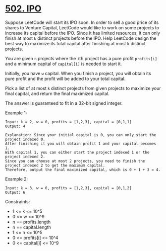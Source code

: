 # [502. IPO](https://leetcode.com/problems/ipo/description/)

Suppose LeetCode will start its IPO soon. In order to sell a good price of its shares to Venture Capital, LeetCode would like to work on some projects to increase its capital before the IPO. Since it has limited resources, it can only finish at most `k` distinct projects before the IPO. Help LeetCode design the best way to maximize its total capital after finishing at most `k` distinct projects.

You are given `n` projects where the `i`th project has a pure profit `profits[i]` and a minimum capital of `capital[i]` is needed to start it.

Initially, you have `w` capital. When you finish a project, you will obtain its pure profit and the profit will be added to your total capital.

Pick a list of at most `k` distinct projects from given projects to maximize your final capital, and return the final maximized capital.

The answer is guaranteed to fit in a 32-bit signed integer.

 

Example 1:

    Input: k = 2, w = 0, profits = [1,2,3], capital = [0,1,1]
    Output: 4

    Explanation: Since your initial capital is 0, you can only start the project indexed 0.
    After finishing it you will obtain profit 1 and your capital becomes 1.
    With capital 1, you can either start the project indexed 1 or the project indexed 2.
    Since you can choose at most 2 projects, you need to finish the project indexed 2 to get the maximum capital.
    Therefore, output the final maximized capital, which is 0 + 1 + 3 = 4.

Example 2:

    Input: k = 3, w = 0, profits = [1,2,3], capital = [0,1,2]
    Output: 6
 

Constraints:

* 1 <= k <= 10^5
* 0 <= w <= 10^9
* n == profits.length
* n == capital.length
* 1 <= n <= 10^5
* 0 <= profits[i] <= 10^4
* 0 <= capital[i] <= 10^9